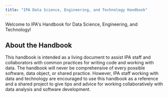 ```yaml
---
title: "IPA Data Science, Engineering, and Technology Handbook"
---
```


Welcome to IPA's Handbook for Data Science, Engineering, and Technology!

## About the Handbook

This handbook is intended as a living document to assist IPA staff and collaborators
with common practices for writing code and working with data. The handbook will never be
comprehensive of every possible software, data object, or shared practice. However, IPA
staff working with data and technology are encouraged to use this handbook as a
reference and a shared project to give tips and advice for working collaboratively with
data analysis and software development.

